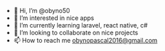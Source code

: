 - 👋 Hi, I’m @obyno50
- 👀 I’m interested in nice apps
- 🌱 I’m currently learning laravel, react native, c#
- 💞️ I’m looking to collaborate on nice projects
- 📫 How to reach me obynopascal2016@gmail.com

<!---
obyno50/obyno50 is a ✨ special ✨ repository because its `README.md` (this file) appears on your GitHub profile.
You can click the Preview link to take a look at your changes.
--->
